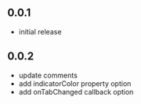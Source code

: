 ## 0.0.1

* initial release


## 0.0.2

* update comments
* add indicatorColor property option
* add onTabChanged callback option